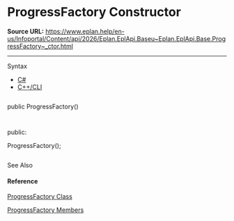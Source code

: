 # ProgressFactory Constructor

**Source URL:** https://www.eplan.help/en-us/Infoportal/Content/api/2026/Eplan.EplApi.Baseu~Eplan.EplApi.Base.ProgressFactory~_ctor.html

---

Syntax

- [C#](#i-syntax-CS)
- [C++/CLI](#i-syntax-CPP2005)

```
```
public ProgressFactory()
```
```

```
```
public:
ProgressFactory();
```
```



See Also

#### Reference

[ProgressFactory Class](Eplan.EplApi.Baseu~Eplan.EplApi.Base.ProgressFactory.html)
  
[ProgressFactory Members](Eplan.EplApi.Baseu~Eplan.EplApi.Base.ProgressFactory_members.html)